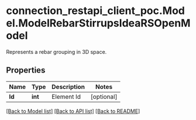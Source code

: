 # connection_restapi_client_poc.Model.ModelRebarStirrupsIdeaRSOpenModel
Represents a rebar grouping in 3D space.

## Properties

Name | Type | Description | Notes
------------ | ------------- | ------------- | -------------
**Id** | **int** | Element Id | [optional] 

[[Back to Model list]](../README.md#documentation-for-models) [[Back to API list]](../README.md#documentation-for-api-endpoints) [[Back to README]](../README.md)

